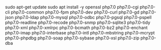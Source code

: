 
sudo apt-get update
sudo apt install -y openssl php7.0 php7.0-cgi php7.0-cli php7.0-common php7.0-fpm php7.0-dev php7.0-curl php7.0-gd php7.0-json php7.0-ldap php7.0-mysql php7.0-odbc php7.0-pgsql php7.0-pspell php7.0-readline php7.0-recode php7.0-snmp php7.0-sqlite3 php7.0-tidy php7.0-xml php7.0-xmlrpc php7.0-bcmath php7.0-bz2 php7.0-enchant php7.0-imap php7.0-interbase php7.0-intl php7.0-mbstring php7.0-mcrypt php7.0-phpdbg php7.0-soap php7.0-sybase php7.0-xsl php7.0-zip php7.0-dba
